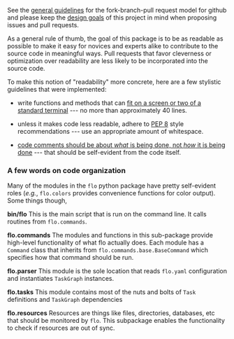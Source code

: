 See the
[general guidelines](https://help.github.com/articles/using-pull-requests)
for the fork-branch-pull request model for github and please keep the
[design goals](README.md#design-goals) of this project in mind when
proposing issues and pull requests.

As a general rule of thumb, the goal of this package is to be as
readable as possible to make it easy for novices and experts alike to
contribute to the source code in meaningful ways. Pull requests that
favor cleverness or optimization over readability are less likely to
be incorporated into the source code.

To make this notion of "readability" more concrete, here are a few
stylistic guidelines that were implemented:

* write functions and methods that can
  [fit on a screen or two of a standard terminal](https://www.kernel.org/doc/Documentation/CodingStyle)
  --- no more than approximately 40 lines.

* unless it makes code less readable, adhere to
  [PEP 8](http://legacy.python.org/dev/peps/pep-0008/) style
  recommendations --- use an appropriate amount of whitespace.

* [code comments should be about *what* is being done, not *how* it is being done](https://www.kernel.org/doc/Documentation/CodingStyle)
  --- that should be self-evident from the code itself.

### A few words on code organization

Many of the modules in the `flo` python package have pretty
self-evident roles (*e.g.*, `flo.colors` provides convenience
functions for color output). Some things though, 

**bin/flo** This is the main script that is run on the command
line. It calls routines from `flo.commands`.

**flo.commands** The modules and functions in this sub-package
provide high-level functionality of what flo actually does. Each
module has a `Command` class that inherits from
`flo.commands.base.BaseCommand` which specifies how that command
should be run.

**flo.parser** This module is the sole location that reads `flo.yaml`
configuration and instantiates `TaskGraph` instances.

**flo.tasks** This module contains most of the nuts and bolts of
`Task` definitions and `TaskGraph` dependencies

**flo.resources** Resources are things like files, directories,
databases, etc that should be monitored by `flo`. This subpackage
enables the functionality to check if resources are out of sync.
